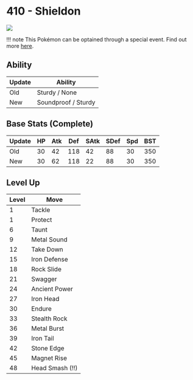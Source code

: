 # 410 - Shieldon
![][410]

!!! note
    This Pokémon can be optained through a special event. Find out more [here](/special_events/#fossil-pokemon).

## Ability

Update | Ability
---    | ---
Old    | Sturdy / None
New    | Soundproof / Sturdy

## Base Stats (Complete)

Update | HP | Atk | Def | SAtk | SDef | Spd | BST
---    | ---| --- | --- | ---  | ---  | --- | ---
Old    | 30 |  42 |  118 |  42  |  88  |  30  |  350
New    | 30 |  62 |  118 |  22  |  88  |  30  |  350

## Level Up

Level | Move
---   | ---
  1   | Tackle
  1   | Protect
  6   | Taunt
  9   | Metal Sound
 12   | Take Down
 15   | Iron Defense
 18   | Rock Slide
 21   | Swagger
 24   | Ancient Power
 27   | Iron Head
 30   | Endure
 33   | Stealth Rock
 36   | Metal Burst
 39   | Iron Tail
 42   | Stone Edge
 45   | Magnet Rise
 48   | Head Smash (!!)



[410]: /img/pokemon/410.png

